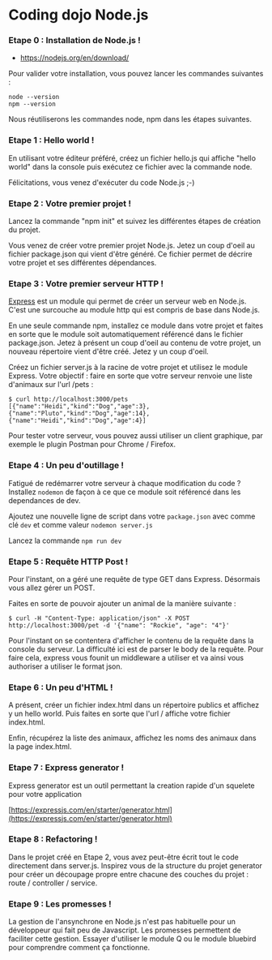 # Coding dojo Node.js

### Etape 0 : Installation de Node.js !

- https://nodejs.org/en/download/

Pour valider votre installation, vous pouvez lancer les commandes suivantes :

```
node --version
npm --version
```

Nous réutiliserons les commandes node, npm dans les étapes suivantes.

### Etape 1 : Hello world !

En utilisant votre éditeur préféré, créez un fichier hello.js qui affiche "hello world" dans la console puis exécutez ce fichier avec la commande node.

Félicitations, vous venez d'exécuter du code Node.js ;-)

### Etape 2 : Votre premier projet !

Lancez la commande "npm init" et suivez les différentes étapes de création du projet.

Vous venez de créer votre premier projet Node.js. Jetez un coup d'oeil au fichier package.json qui vient d'être généré. Ce fichier permet de décrire votre projet et ses différentes dépendances.

### Etape 3 : Votre premier serveur HTTP !

[Express](https://github.com/strongloop/express) est un module qui permet de créer un serveur web en Node.js. C'est une surcouche au module http qui est compris de base dans Node.js.

En une seule commande npm, installez ce module dans votre projet et faites en sorte que le module soit automatiquement référencé dans le fichier package.json.
Jetez à présent un coup d'oeil au contenu de votre projet, un nouveau répertoire vient d'être créé. Jetez y un coup d'oeil.

Créez un fichier server.js à la racine de votre projet et utilisez le module Express. Votre objectif : faire en sorte que votre serveur renvoie une liste d'animaux sur l'url /pets :

```
$ curl http://localhost:3000/pets
[{"name":"Heidi","kind":"Dog","age":3},{"name":"Pluto","kind":"Dog","age":14},{"name":"Heidi","kind":"Dog","age":4}]
```

Pour tester votre serveur, vous pouvez aussi utiliser un client graphique, par exemple le plugin Postman pour Chrome / Firefox.

### Etape 4 : Un peu d'outillage !

Fatigué de redémarrer votre serveur à chaque modification du code ? Installez `nodemon` de façon à ce que ce module soit référencé dans les dependances de dev.

Ajoutez une nouvelle ligne de script dans votre `package.json` avec comme clé `dev` et comme valeur `nodemon server.js`

Lancez la commande `npm run dev`

### Etape 5 : Requête HTTP Post !

Pour l'instant, on a géré une requête de type GET dans Express. Désormais vous allez gérer un POST. 

Faites en sorte de pouvoir ajouter un animal de la manière suivante :

```
$ curl -H "Content-Type: application/json" -X POST http://localhost:3000/pet -d '{"name": "Rockie", "age": "4"}'
```

Pour l'instant on se contentera d'afficher le contenu de la requête dans la console du serveur. La difficulté ici est de parser le body de la requête. Pour faire cela, express vous founit un middleware a utiliser et va ainsi vous authoriser a utiliser le format json.

### Etape 6 : Un peu d'HTML !

A présent, créer un fichier index.html dans un répertoire publics et affichez y un hello world. Puis faites en sorte que l'url / affiche votre fichier index.html.

Enfin, récupérez la liste des animaux, affichez les noms des animaux dans la page index.html.

### Etape 7 : Express generator !

Express generator est un outil permettant la creation rapide d'un squelete pour votre application

[https://expressjs.com/en/starter/generator.html](https://expressjs.com/en/starter/generator.html)

### Etape 8 : Refactoring !

Dans le projet créé en Etape 2, vous avez peut-être écrit tout le code directement dans server.js. Inspirez vous de la structure du projet generator pour créer un découpage propre entre chacune des couches du projet : route / controller / service.

### Etape 9 : Les promesses !

La gestion de l'ansynchrone en Node.js n'est pas habituelle pour un développeur qui fait peu de Javascript. Les promesses permettent de faciliter cette gestion. Essayer d'utiliser le module Q ou le module bluebird pour comprendre comment ça fonctionne.
